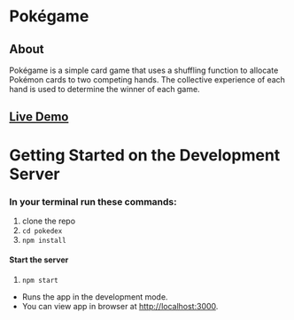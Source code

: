 # Pokégame

## About

Pokégame is a simple card game that uses a shuffling function to allocate
Pokémon cards to two competing hands. The collective experience of each hand is 
used to determine the winner of each game.

## [Live Demo](https://edwinkim-pokegame-demo.surge.sh/)

# Getting Started on the Development Server

### In your terminal run these commands:

1. clone the repo
2. `cd pokedex`
3. `npm install`

#### Start the server

1. `npm start`

- Runs the app in the development mode.
- You can view app in browser at [http://localhost:3000](http://localhost:3000).